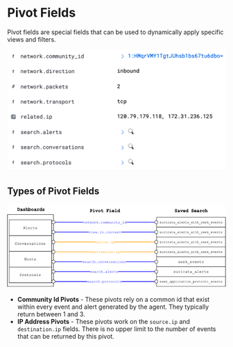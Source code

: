 # Pivot Fields
 
Pivot fields are special fields that can be used to dynamically apply specific views and filters.

![img.png](img.png)

## Types of Pivot Fields

![](../../data/img/kibana_pivots.png)

- **Community Id Pivots** - These pivots rely on a common id that exist within every event and alert generated by the 
  agent. They typically return between 1 and 3.
- **IP Address Pivots** - These pivots work on the `source.ip` and `destination.ip` fields. There is no upper limit to
the number of events that can be returned by this pivot.





